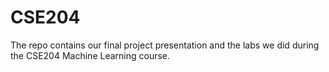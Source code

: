 # CSE204

The repo contains our final project presentation and the labs we did during the CSE204 Machine Learning course.
